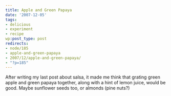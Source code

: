 ```yaml
---
title: Apple and Green Papaya
date: '2007-12-05'
tags:
- delicious
- experiment
- recipe
wp:post_type: post
redirects:
- node/185
- apple-and-green-papaya
- 2007/12/apple-and-green-papaya/
- "?p=185"
---
```


After writing my last post about salsa, it made me think that grating green apple and green papaya together, along with a hint of lemon juice, would be good. Maybe sunflower seeds too, or almonds (pine nuts?)
